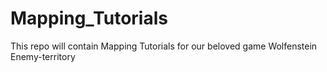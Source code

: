 # Mapping_Tutorials
This repo will contain Mapping Tutorials for our beloved game Wolfenstein Enemy-territory
